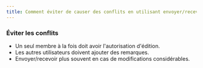 ```yaml
---
title: Comment éviter de causer des conflits en utilisant envoyer/recevoir (0.4d)
---
```

### Éviter les conflits

-  Un seul membre à la fois doit avoir l'autorisation d'édition.
-  Les autres utilisateurs doivent ajouter des remarques.
-  Envoyer/recevoir plus souvent en cas de modifications considérables.
